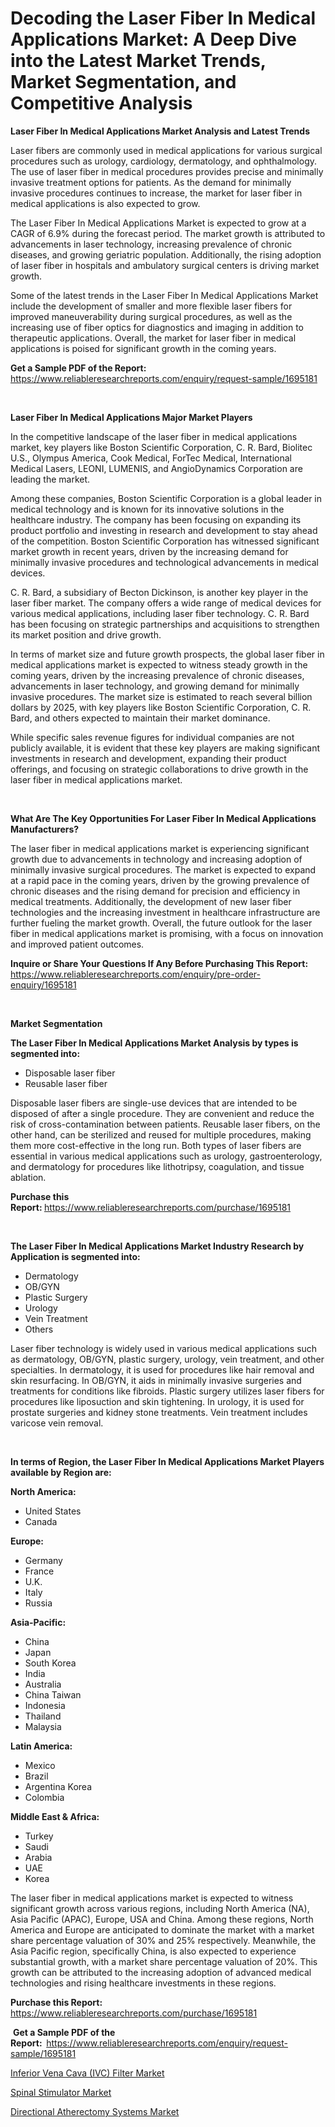 <p><h1>Decoding the Laser Fiber In Medical Applications Market: A Deep Dive into the Latest Market Trends, Market Segmentation, and Competitive Analysis</h1></p><p><strong>Laser Fiber In Medical Applications Market Analysis and Latest Trends</strong></p>
<p><p>Laser fibers are commonly used in medical applications for various surgical procedures such as urology, cardiology, dermatology, and ophthalmology. The use of laser fiber in medical procedures provides precise and minimally invasive treatment options for patients. As the demand for minimally invasive procedures continues to increase, the market for laser fiber in medical applications is also expected to grow.</p><p>The Laser Fiber In Medical Applications Market is expected to grow at a CAGR of 6.9% during the forecast period. The market growth is attributed to advancements in laser technology, increasing prevalence of chronic diseases, and growing geriatric population. Additionally, the rising adoption of laser fiber in hospitals and ambulatory surgical centers is driving market growth.</p><p>Some of the latest trends in the Laser Fiber In Medical Applications Market include the development of smaller and more flexible laser fibers for improved maneuverability during surgical procedures, as well as the increasing use of fiber optics for diagnostics and imaging in addition to therapeutic applications. Overall, the market for laser fiber in medical applications is poised for significant growth in the coming years.</p></p>
<p><strong>Get a Sample PDF of the Report:&nbsp;</strong> <a href="https://www.reliableresearchreports.com/enquiry/request-sample/1695181">https://www.reliableresearchreports.com/enquiry/request-sample/1695181</a></p>
<p>&nbsp;</p>
<p><strong>Laser Fiber In Medical Applications Major Market Players</strong></p>
<p><p>In the competitive landscape of the laser fiber in medical applications market, key players like Boston Scientific Corporation, C. R. Bard, Biolitec U.S., Olympus America, Cook Medical, ForTec Medical, International Medical Lasers, LEONI, LUMENIS, and AngioDynamics Corporation are leading the market. </p><p>Among these companies, Boston Scientific Corporation is a global leader in medical technology and is known for its innovative solutions in the healthcare industry. The company has been focusing on expanding its product portfolio and investing in research and development to stay ahead of the competition. Boston Scientific Corporation has witnessed significant market growth in recent years, driven by the increasing demand for minimally invasive procedures and technological advancements in medical devices.</p><p>C. R. Bard, a subsidiary of Becton Dickinson, is another key player in the laser fiber market. The company offers a wide range of medical devices for various medical applications, including laser fiber technology. C. R. Bard has been focusing on strategic partnerships and acquisitions to strengthen its market position and drive growth.</p><p>In terms of market size and future growth prospects, the global laser fiber in medical applications market is expected to witness steady growth in the coming years, driven by the increasing prevalence of chronic diseases, advancements in laser technology, and growing demand for minimally invasive procedures. The market size is estimated to reach several billion dollars by 2025, with key players like Boston Scientific Corporation, C. R. Bard, and others expected to maintain their market dominance.</p><p>While specific sales revenue figures for individual companies are not publicly available, it is evident that these key players are making significant investments in research and development, expanding their product offerings, and focusing on strategic collaborations to drive growth in the laser fiber in medical applications market.</p></p>
<p>&nbsp;</p>
<p><strong>What Are The Key Opportunities For Laser Fiber In Medical Applications Manufacturers?</strong></p>
<p><p>The laser fiber in medical applications market is experiencing significant growth due to advancements in technology and increasing adoption of minimally invasive surgical procedures. The market is expected to expand at a rapid pace in the coming years, driven by the growing prevalence of chronic diseases and the rising demand for precision and efficiency in medical treatments. Additionally, the development of new laser fiber technologies and the increasing investment in healthcare infrastructure are further fueling the market growth. Overall, the future outlook for the laser fiber in medical applications market is promising, with a focus on innovation and improved patient outcomes.</p></p>
<p><strong>Inquire or Share Your Questions If Any Before Purchasing This Report:</strong> <a href="https://www.reliableresearchreports.com/enquiry/pre-order-enquiry/1695181">https://www.reliableresearchreports.com/enquiry/pre-order-enquiry/1695181</a></p>
<p>&nbsp;</p>
<p><strong>Market Segmentation</strong></p>
<p><strong>The Laser Fiber In Medical Applications Market Analysis by types is segmented into:</strong></p>
<p><ul><li>Disposable laser fiber</li><li>Reusable laser fiber</li></ul></p>
<p><p>Disposable laser fibers are single-use devices that are intended to be disposed of after a single procedure. They are convenient and reduce the risk of cross-contamination between patients. Reusable laser fibers, on the other hand, can be sterilized and reused for multiple procedures, making them more cost-effective in the long run. Both types of laser fibers are essential in various medical applications such as urology, gastroenterology, and dermatology for procedures like lithotripsy, coagulation, and tissue ablation.</p></p>
<p><strong>Purchase this Report:&nbsp;</strong><a href="https://www.reliableresearchreports.com/purchase/1695181">https://www.reliableresearchreports.com/purchase/1695181</a></p>
<p>&nbsp;</p>
<p><strong>The Laser Fiber In Medical Applications Market Industry Research by Application is segmented into:</strong></p>
<p><ul><li>Dermatology</li><li>OB/GYN</li><li>Plastic Surgery</li><li>Urology</li><li>Vein Treatment</li><li>Others</li></ul></p>
<p><p>Laser fiber technology is widely used in various medical applications such as dermatology, OB/GYN, plastic surgery, urology, vein treatment, and other specialties. In dermatology, it is used for procedures like hair removal and skin resurfacing. In OB/GYN, it aids in minimally invasive surgeries and treatments for conditions like fibroids. Plastic surgery utilizes laser fibers for procedures like liposuction and skin tightening. In urology, it is used for prostate surgeries and kidney stone treatments. Vein treatment includes varicose vein removal.</p></p>
<p>&nbsp;</p>
<p><strong>In terms of Region, the Laser Fiber In Medical Applications Market Players available by Region are:</strong></p>
<p>
    <p> <strong> North America: </strong>
        <ul>
            <li>United States</li>
            <li>Canada</li>
        </ul>
        </p> 
    <p> <strong> Europe: </strong>
        <ul>
            <li>Germany</li>
            <li>France</li>
            <li>U.K.</li>
            <li>Italy</li>
            <li>Russia</li>
        </ul>
        </p> 
    <p> <strong> Asia-Pacific: </strong>
        <ul>
            <li>China</li>
            <li>Japan</li>
            <li>South Korea</li>
            <li>India</li>
            <li>Australia</li>
            <li>China Taiwan</li>
            <li>Indonesia</li>
            <li>Thailand</li>
            <li>Malaysia</li>
        </ul>
        </p> 
    <p> <strong> Latin America: </strong>
        <ul>
            <li>Mexico</li>
            <li>Brazil</li>
            <li>Argentina Korea</li>
            <li>Colombia</li>
        </ul>
        </p> 
    <p> <strong> Middle East & Africa: </strong>
        <ul>
            <li>Turkey</li>
            <li>Saudi</li>
            <li>Arabia</li>
            <li>UAE</li>
            <li>Korea</li>
        </ul>
    </p>
    </p>
<p><p>The laser fiber in medical applications market is expected to witness significant growth across various regions, including North America (NA), Asia Pacific (APAC), Europe, USA and China. Among these regions, North America and Europe are anticipated to dominate the market with a market share percentage valuation of 30% and 25% respectively. Meanwhile, the Asia Pacific region, specifically China, is also expected to experience substantial growth, with a market share percentage valuation of 20%. This growth can be attributed to the increasing adoption of advanced medical technologies and rising healthcare investments in these regions.</p></p>
<p><strong>Purchase this Report: </strong><a href="https://www.reliableresearchreports.com/purchase/1695181">https://www.reliableresearchreports.com/purchase/1695181</a></p>
<p>&nbsp;<strong>Get a Sample PDF of the Report:&nbsp;&nbsp;</strong><a href="https://www.reliableresearchreports.com/enquiry/request-sample/1695181">https://www.reliableresearchreports.com/enquiry/request-sample/1695181</a></p>
<p><strong></strong></p>
<p><p><a href="https://github.com/Sinjinluong3e0awx2m195k76/Market-Research-Report-List-1/blob/main/inferior-vena-cava-ivc-filter-market.md">Inferior Vena Cava (IVC) Filter Market</a></p><p><a href="https://github.com/shotows/Market-Research-Report-List-1/blob/main/spinal-stimulator-market.md">Spinal Stimulator Market</a></p><p><a href="https://github.com/beatblasta/Market-Research-Report-List-2/blob/main/directional-atherectomy-systems-market.md">Directional Atherectomy Systems Market</a></p></p>